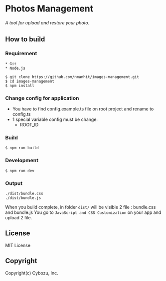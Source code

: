# Photos Management
###### A tool for upload and restore your photo.

## How to build
### Requirement
```
* Git
* Node.js
```
```
$ git clone https://github.com/nmanhit/images-management.git
$ cd images-management
$ npm install
```

### Change config for application
* You have to find config.example.ts file on root project and rename to config.ts
* 1 special variable config must be change:
	* ROOT_ID


### Build
```
$ npm run build
```

### Development
```
$ npm run dev
```

### Output
```
./dist/bundle.css
./dist/bundle.js
```
When you build complete, in folder `dist/` will be visible 2 file : bundle.css and bundle.js
You go to `JavaScript and CSS Customization` on your app and upload 2 file.

## License
MIT License

## Copyright
Copyright(c) Cybozu, Inc.